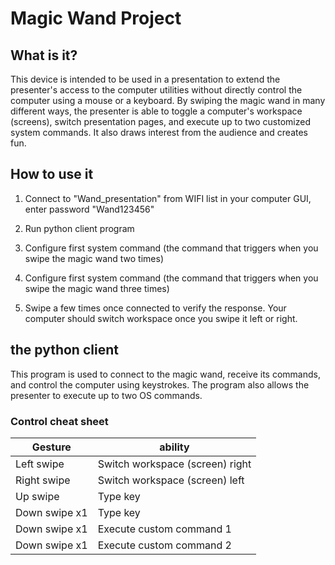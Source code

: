 # Magic Wand Project
## What is it?
This device is intended to be used in a presentation to ​extend the presenter's access to the computer utilities without directly control the computer using a mouse or a keyboard. By swiping the magic wand in many different ways, the presenter is able to toggle a computer's workspace (screens), switch presentation pages, and execute up to two customized system commands. It also draws interest from the audience and creates fun.
## How to use it
1. Connect to "Wand_presentation" from WIFI list in your computer GUI, enter password "Wand123456"
2. Run python client program

3. Configure first system command (the command that triggers when you swipe the magic wand two times)

4. Configure first system command (the command that triggers when you swipe the magic wand three times)

5. Swipe a few times once connected to verify the response. Your computer should switch workspace once you swipe it left or right.

## the python client
This program is used to connect to the magic wand, receive its commands, and control the computer using keystrokes. The program also allows the presenter to execute up to two OS commands.

### Control cheat sheet
| Gesture | ability |
| ----------- | ----------- |
| Left swipe | Switch workspace (screen) right |
| Right swipe | Switch workspace (screen) left |
| Up swipe | Type <space> key|
| Down swipe x1 | Type <left> key |
| Down swipe x1 | Execute custom command 1 |
| Down swipe x1 | Execute custom command 2 |
